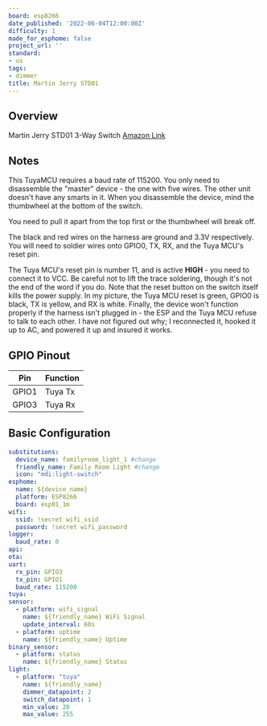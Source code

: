 ```yaml
---
board: esp8266
date_published: '2022-06-04T12:00:00Z'
difficulty: 1
made_for_esphome: false
project_url: ''
standard:
- us
tags:
- dimmer
title: Martin Jerry STD01
---
```


## Overview

Martin Jerry STD01 3-Way Switch
[Amazon Link](https://amzn.to/3Mik8su)

## Notes

This TuyaMCU requires a baud rate of 115200.
You only need to disassemble the "master" device - the one with five wires.  The other unit doesn't have any smarts in it.  When you disassemble the device, mind the thumbwheel at the bottom of the switch.

You need to pull it apart from the top first or the thumbwheel will break off.

The black and red wires on the harness are ground and 3.3V respectively.
You will need to soldier wires onto GPIO0, TX, RX, and the Tuya MCU's reset pin.

The Tuya MCU's reset pin is number 11, and is active **HIGH** - you need to connect it to VCC.  Be careful not to lift the trace soldering, though it's not the end of the word if you do.
Note that the reset button on the switch itself kills the power supply.  In my picture, the Tuya MCU reset is green, GPIO0 is black, TX is yellow, and RX is white.
Finally, the device won't function properly if the harness isn't plugged in - the ESP and the Tuya MCU refuse to talk to each other.  I have not figured out why; I reconnected it, hooked it up to AC, and powered it up and insured it works.

## GPIO Pinout

| Pin   | Function |
| ----- | -------- |
| GPIO1 | Tuya Tx  |
| GPIO3 | Tuya Rx  |

## Basic Configuration

```yaml
substitutions:
  device_name: familyroom_light_1 #change
  friendly_name: Family Room Light #change
  icon: "mdi:light-switch"
esphome:
  name: ${device_name}
  platform: ESP8266
  board: esp01_1m
wifi:
  ssid: !secret wifi_ssid
  password: !secret wifi_password
logger:
  baud_rate: 0
api:
ota:
uart:
  rx_pin: GPIO3
  tx_pin: GPIO1
  baud_rate: 115200
tuya:
sensor:
  - platform: wifi_signal
    name: ${friendly_name} WiFi Signal
    update_interval: 60s
  - platform: uptime
    name: ${friendly_name} Uptime
binary_sensor:
  - platform: status
    name: ${friendly_name} Status
light:
  - platform: "tuya"
    name: ${friendly_name}
    dimmer_datapoint: 2
    switch_datapoint: 1
    min_value: 20
    max_value: 255
```